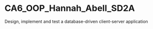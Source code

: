 # CA6_OOP_Hannah_Abell_SD2A
Design, implement and test a database-driven client-server application 
